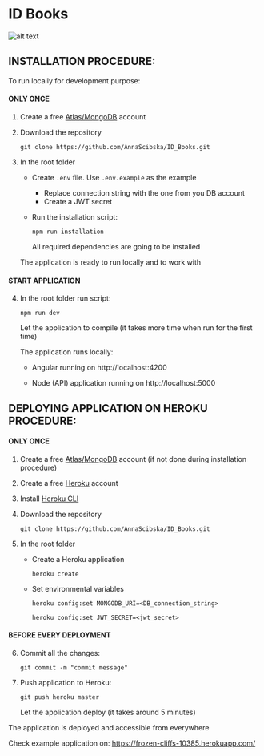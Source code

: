 # ID Books

![alt text](http://www.anulla.eu/id_books/INTRO.JPG)

## INSTALLATION PROCEDURE:

To run locally for development purpose:

#### ONLY ONCE
	
1. Create a free [Atlas/MongoDB](https://www.mongodb.com/) account   
		
2. Download the repository
    ```
    git clone https://github.com/AnnaScibska/ID_Books.git
    ```

3. In the root folder
    - Create `.env` file. Use `.env.example` as the example
        - Replace connection string with the one from you DB account
        - Create a JWT secret

	- Run the installation script:
      ```
      npm run installation 
      ```
      All required dependencies are going to be installed

    The application is ready to run locally and to work with

#### START APPLICATION 

4. In the root folder run script:

    ```
    npm run dev
    ```
	  
    Let the application to compile (it takes more time when run for the first time)
    
    The application runs locally:
	
    - Angular running on http://localhost:4200

    - Node (API) application running on http://localhost:5000


## DEPLOYING APPLICATION ON HEROKU PROCEDURE:

#### ONLY ONCE

1. Create a free [Atlas/MongoDB](https://www.mongodb.com/) account (if not done during installation procedure)

2. Create a free [Heroku](https://www.heroku.com/#) account   
		
3. Install [Heroku CLI](https://devcenter.heroku.com/articles/heroku-cli)

4. Download the repository
    ```
    git clone https://github.com/AnnaScibska/ID_Books.git
    ```
5. In the root folder

    - Create a Heroku application

      ```
      heroku create
      ```

    - Set environmental variables

      ```
      heroku config:set MONGODB_URI=<DB_connection_string>
      ```
      
      ```
      heroku config:set JWT_SECRET=<jwt_secret>
      ```

#### BEFORE EVERY DEPLOYMENT

6. Commit all the changes:

    ```  
    git commit -m "commit message"
    ```
  
7. Push application to Heroku:

    ```  
    git push heroku master
    ```
    Let the application deploy (it takes around 5 minutes)
    
  The application is deployed and accessible from everywhere

  Check example application on: https://frozen-cliffs-10385.herokuapp.com/
